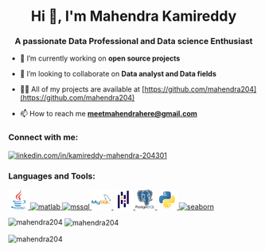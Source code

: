 <h1 align="center">Hi 👋, I'm Mahendra Kamireddy</h1>
<h3 align="center">A passionate Data Professional and Data science Enthusiast</h3>

- 🔭 I’m currently working on **open source projects**

- 👯 I’m looking to collaborate on **Data analyst and Data fields**

- 👨‍💻 All of my projects are available at [https://github.com/mahendra204](https://github.com/mahendra204)

- 📫 How to reach me **meetmahendrahere@gmail.com**

<h3 align="left">Connect with me:</h3>
<p align="left">
<a href="https://linkedin.com/in/linkedin.com/in/kamireddy-mahendra-204301" target="blank"><img align="center" src="https://raw.githubusercontent.com/rahuldkjain/github-profile-readme-generator/master/src/images/icons/Social/linked-in-alt.svg" alt="linkedin.com/in/kamireddy-mahendra-204301" height="30" width="40" /></a>
</p>

<h3 align="left">Languages and Tools:</h3>
<p align="left"> <a href="https://www.java.com" target="_blank" rel="noreferrer"> <img src="https://raw.githubusercontent.com/devicons/devicon/master/icons/java/java-original.svg" alt="java" width="40" height="40"/> </a> <a href="https://www.mathworks.com/" target="_blank" rel="noreferrer"> <img src="https://upload.wikimedia.org/wikipedia/commons/2/21/Matlab_Logo.png" alt="matlab" width="40" height="40"/> </a> <a href="https://www.microsoft.com/en-us/sql-server" target="_blank" rel="noreferrer"> <img src="https://www.svgrepo.com/show/303229/microsoft-sql-server-logo.svg" alt="mssql" width="40" height="40"/> </a> <a href="https://www.mysql.com/" target="_blank" rel="noreferrer"> <img src="https://raw.githubusercontent.com/devicons/devicon/master/icons/mysql/mysql-original-wordmark.svg" alt="mysql" width="40" height="40"/> </a> <a href="https://pandas.pydata.org/" target="_blank" rel="noreferrer"> <img src="https://raw.githubusercontent.com/devicons/devicon/2ae2a900d2f041da66e950e4d48052658d850630/icons/pandas/pandas-original.svg" alt="pandas" width="40" height="40"/> </a> <a href="https://www.postgresql.org" target="_blank" rel="noreferrer"> <img src="https://raw.githubusercontent.com/devicons/devicon/master/icons/postgresql/postgresql-original-wordmark.svg" alt="postgresql" width="40" height="40"/> </a> <a href="https://www.python.org" target="_blank" rel="noreferrer"> <img src="https://raw.githubusercontent.com/devicons/devicon/master/icons/python/python-original.svg" alt="python" width="40" height="40"/> </a> <a href="https://seaborn.pydata.org/" target="_blank" rel="noreferrer"> <img src="https://seaborn.pydata.org/_images/logo-mark-lightbg.svg" alt="seaborn" width="40" height="40"/> </a> </p>

<p><img align="left" src="https://github-readme-stats.vercel.app/api/top-langs?username=mahendra204&show_icons=true&locale=en&layout=compact" alt="mahendra204" /></p>

<p>&nbsp;<img align="center" src="https://github-readme-stats.vercel.app/api?username=mahendra204&show_icons=true&locale=en" alt="mahendra204" /></p>

<p><img align="center" src="https://github-readme-streak-stats.herokuapp.com/?user=mahendra204&" alt="mahendra204" /></p>
